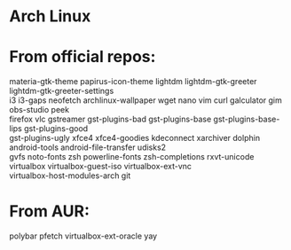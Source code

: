 # Arch Linux
# From official repos:

materia-gtk-theme papirus-icon-theme lightdm lightdm-gtk-greeter lightdm-gtk-greeter-settings\
 i3 i3-gaps neofetch archlinux-wallpaper wget nano vim curl galculator gim obs-studio peek\
 firefox vlc gstreamer gst-plugins-bad gst-plugins-base gst-plugins-base-lips gst-plugins-good\
 gst-plugins-ugly xfce4 xfce4-goodies kdeconnect xarchiver dolphin android-tools android-file-transfer udisks2\
 gvfs noto-fonts zsh powerline-fonts zsh-completions rxvt-unicode virtualbox virtualbox-guest-iso virtualbox-ext-vnc\
 virtualbox-host-modules-arch git

# From AUR:
polybar pfetch virtualbox-ext-oracle yay
